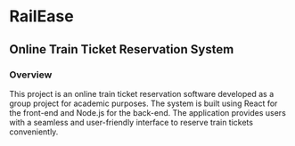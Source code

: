 
 
# RailEase

## Online Train Ticket Reservation System

### Overview

This project is an online train ticket reservation software developed as a group project for academic purposes. The system is built using React for the front-end and Node.js for the back-end. The application provides users with a seamless and user-friendly interface to reserve train tickets conveniently.
